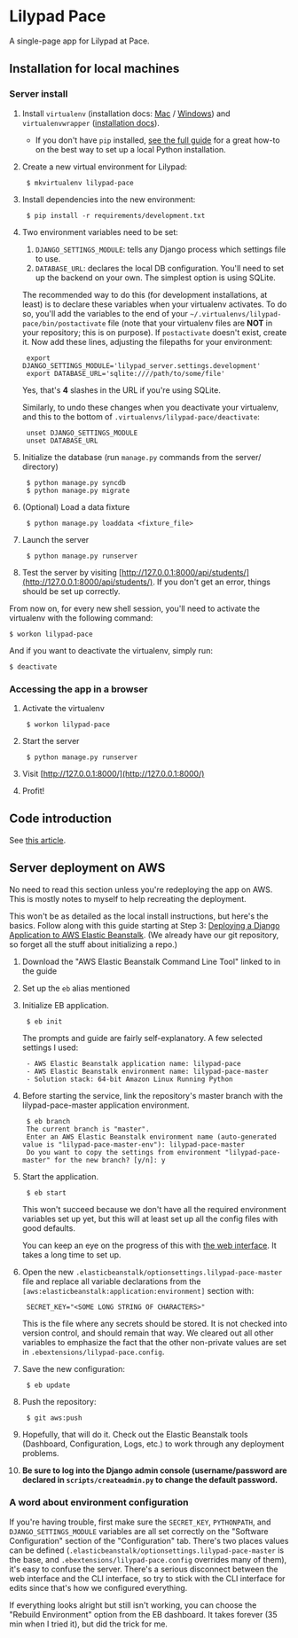 # Lilypad Pace

A single-page app for Lilypad at Pace.

## Installation for local machines

### Server install

1.  Install `virtualenv` (installation docs: [Mac](http://docs.python-guide.org/en/latest/starting/install/osx/#virtualenv) / [Windows](http://docs.python-guide.org/en/latest/starting/install/win/#virtualenv)) and `virtualenvwrapper` ([installation docs](http://virtualenvwrapper.readthedocs.org/en/latest/install.html)).
    - If you don't have `pip` installed, [see the full guide](http://docs.python-guide.org/en/latest/#getting-started)
      for a great how-to on the best way to set up a local Python installation.

2. Create a new virtual environment for Lilypad:

        $ mkvirtualenv lilypad-pace

3. Install dependencies into the new environment:

        $ pip install -r requirements/development.txt

4. Two environment variables need to be set:
    1. `DJANGO_SETTINGS_MODULE`: tells any Django process which settings file to use.
    2. `DATABASE_URL`: declares the local DB configuration. You'll need to set up the backend on your own. The simplest option is using SQLite.

    The recommended way to do this (for development installations, at least) is to declare these variables when your virtualenv activates. To do so, you'll add the variables to the end of your `~/.virtualenvs/lilypad-pace/bin/postactivate` file (note that your virtualenv files are **NOT** in your repository; this is on purpose). If `postactivate` doesn't exist, create it. Now add these lines, adjusting the filepaths for your environment:

        export DJANGO_SETTINGS_MODULE='lilypad_server.settings.development'
        export DATABASE_URL='sqlite:////path/to/some/file'


    Yes, that's **4** slashes in the URL if you're using SQLite.

    Similarly, to undo these changes when you deactivate your virtualenv, and this to the bottom of `.virtualenvs/lilypad-pace/deactivate`:

        unset DJANGO_SETTINGS_MODULE
        unset DATABASE_URL

5. Initialize the database (run `manage.py` commands from the server/ directory)

        $ python manage.py syncdb
        $ python manage.py migrate

6. (Optional) Load a data fixture

        $ python manage.py loaddata <fixture_file>

7. Launch the server

        $ python manage.py runserver

8. Test the server by visiting [http://127.0.0.1:8000/api/students/](http://127.0.0.1:8000/api/students/). If you don't get an error, things should be set up correctly.

From now on, for every new shell session, you'll need to activate the virtualenv with the following command:

    $ workon lilypad-pace

And if you want to deactivate the virtualenv, simply run:

    $ deactivate


### Accessing the app in a browser

1. Activate the virtualenv

		$ workon lilypad-pace

2. Start the server

		$ python manage.py runserver

3. Visit [http://127.0.0.1:8000/](http://127.0.0.1:8000/)

4. Profit!

## Code introduction

See [this article](angular-lilypad-intro.md).

## Server deployment on AWS

No need to read this section unless you're redeploying the app on AWS. This is mostly notes to myself to help recreating the deployment.

This won't be as detailed as the local install instructions, but here's the basics. Follow along with this guide starting at Step 3: [Deploying a Django Application to AWS Elastic Beanstalk](http://docs.aws.amazon.com/elasticbeanstalk/latest/dg/create_deploy_Python_django.html). (We already have our git repository, so forget all the stuff about initializing a repo.)

1. Download the "AWS Elastic Beanstalk Command Line Tool" linked to in the guide

2. Set up the `eb` alias mentioned

3. Initialize EB application.

        $ eb init

    The prompts and guide are fairly self-explanatory. A few selected settings I used:

        - AWS Elastic Beanstalk application name: lilypad-pace
        - AWS Elastic Beanstalk environment name: lilypad-pace-master
        - Solution stack: 64-bit Amazon Linux Running Python

4. Before starting the service, link the repository's master branch with the lilypad-pace-master application environment.

        $ eb branch
        The current branch is "master".
        Enter an AWS Elastic Beanstalk environment name (auto-generated value is "lilypad-pace-master-env"): lilypad-pace-master
        Do you want to copy the settings from environment "lilypad-pace-master" for the new branch? [y/n]: y

5. Start the application.

        $ eb start

    This won't succeed because we don't have all the required environment variables set up yet, but this will at least set up all the config files with good defaults.

    You can keep an eye on the progress of this with [the web interface](https://console.aws.amazon.com/elasticbeanstalk). It takes a long time to set up.

6. Open the new `.elasticbeanstalk/optionsettings.lilypad-pace-master` file and replace all variable declarations from the `[aws:elasticbeanstalk:application:environment]` section with:

        SECRET_KEY="<SOME LONG STRING OF CHARACTERS>"

    This is the file where any secrets should be stored. It is not checked into version control, and should remain that way. We cleared out all other variables to emphasize the fact that
    the other non-private values are set in `.ebextensions/lilypad-pace.config`.

7. Save the new configuration:

        $ eb update

8. Push the repository:

        $ git aws:push

9. Hopefully, that will do it. Check out the Elastic Beanstalk tools (Dashboard, Configuration, Logs, etc.) to work through any deployment problems.

10. **Be sure to log into the Django admin console (username/password are declared in `scripts/createadmin.py` to change the default password.**

### A word about environment configuration

If you're having trouble, first make sure the `SECRET_KEY`, `PYTHONPATH`, and `DJANGO_SETTINGS_MODULE` variables are all set correctly on the "Software Configuration" section of the "Configuration" tab. There's two places values can be defined (`.elasticbeanstalk/optionsettings.lilypad-pace-master` is the base, and `.ebextensions/lilypad-pace.config` overrides many of them), it's easy to confuse the server. There's a serious disconnect between the web interface and the CLI interface, so try to stick with the CLI interface for edits since that's how we configured everything.

If everything looks alright but still isn't working, you can choose the "Rebuild Environment" option from the EB dashboard. It takes forever (35 min when I tried it), but did the trick for me.
